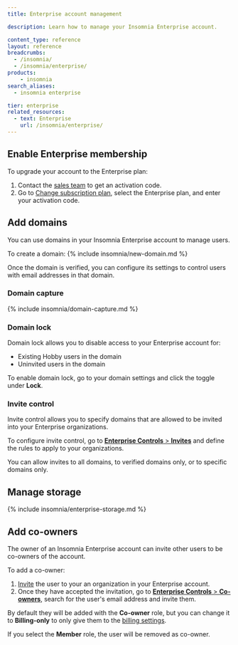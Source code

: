 ```yaml
---
title: Enterprise account management

description: Learn how to manage your Insomnia Enterprise account.

content_type: reference
layout: reference
breadcrumbs: 
  - /insomnia/
  - /insomnia/enterprise/
products:
    - insomnia
search_aliases:
  - insomnia enterprise

tier: enterprise
related_resources:
  - text: Enterprise
    url: /insomnia/enterprise/
---
```


## Enable Enterprise membership

To upgrade your account to the Enterprise plan:
1. Contact the [sales team](https://insomnia.rest/pricing/contact) to get an activation code.
1. Go to [Change subscription plan](https://app.insomnia.rest/app/subscription/update), select the Enterprise plan, and enter your activation code.

## Add domains

You can use domains in your Insomnia Enterprise account to manage users.

To create a domain:
{% include insomnia/new-domain.md %}

Once the domain is verified, you can configure its settings to control users with email addresses in that domain.

### Domain capture

{% include insomnia/domain-capture.md %}

### Domain lock

Domain lock allows you to disable access to your Enterprise account for:
* Existing Hobby users in the domain
* Uninvited users in the domain

To enable domain lock, go to your domain settings and click the toggle under **Lock**.

### Invite control

Invite control allows you to specify domains that are allowed to be invited into your Enterprise organizations.

To configure invite control, go to [**Enterprise Controls** > **Invites**](https://app.insomnia.rest/app/enterprise/invite) and define the rules to apply to your organizations.

You can allow invites to all domains, to verified domains only, or to specific domains only.

## Manage storage

{% include insomnia/enterprise-storage.md %}

## Add co-owners

The owner of an Insomnia Enterprise account can invite other users to be co-owners of the account.

To add a co-owner:
1. [Invite](/insomnia/organizations/#invite-users-to-your-organization) the user to your an organization in your Enterprise account.
1. Once they have accepted the invitation, go to [**Enterprise Controls** > **Co-owners**](https://app.insomnia.rest/app/enterprise/co-owners), search for the user's email address and invite them.
  
  By default they will be added with the **Co-owner** role, but you can change it to **Billing-only** to only give them to the [billing settings](https://app.insomnia.rest/app/enterprise/billing). 
  
  If you select the **Member** role, the user will be removed as co-owner.
